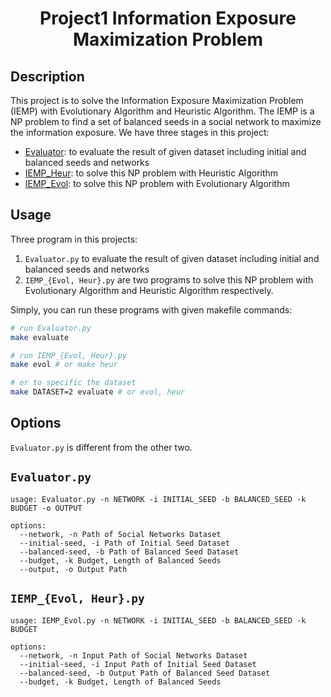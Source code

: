 <div align='center'>

# Project1 Information Exposure Maximization Problem

</div>

## Description

This project is to solve the Information Exposure Maximization Problem (IEMP) with Evolutionary Algorithm and Heuristic Algorithm. The IEMP is a NP problem to find a set of balanced seeds in a social network to maximize the information exposure. We have three stages in this project:

- [Evaluator](./src/Evaluator.py): to evaluate the result of given dataset including initial and balanced seeds and networks
- [IEMP_Heur](./src/IEMP_Heur.py): to solve this NP problem with Heuristic Algorithm
- [IEMP_Evol](./src/IEMP_Evol.py): to solve this NP problem with Evolutionary Algorithm

## Usage

Three program in this projects:
1. `Evaluator.py` to evaluate the result of given dataset including initial and balanced seeds and networks
2. `IEMP_{Evol, Heur}.py` are two programs to solve this NP problem with Evolutionary Algorithm and Heuristic Algorithm respectively.

Simply, you can run these programs with given makefile commands:
```bash
# run Evaluator.py
make evaluate

# run IEMP_{Evol, Heur}.py
make evol # or make heur

# or to specific the dataset
make DATASET=2 evaluate # or evol, heur
```

## Options

`Evaluator.py` is different from the other two.

## `Evaluator.py`

```
usage: Evaluator.py -n NETWORK -i INITIAL_SEED -b BALANCED_SEED -k BUDGET -o OUTPUT

options:
  --network, -n Path of Social Networks Dataset
  --initial-seed, -i Path of Initial Seed Dataset
  --balanced-seed, -b Path of Balanced Seed Dataset
  --budget, -k Budget, Length of Balanced Seeds
  --output, -o Output Path
```

## `IEMP_{Evol, Heur}.py`

```
usage: IEMP_Evol.py -n NETWORK -i INITIAL_SEED -b BALANCED_SEED -k BUDGET

options:
  --network, -n Input Path of Social Networks Dataset
  --initial-seed, -i Input Path of Initial Seed Dataset
  --balanced-seed, -b Output Path of Balanced Seed Dataset
  --budget, -k Budget, Length of Balanced Seeds
```

